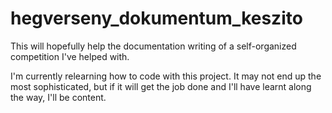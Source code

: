 # hegverseny_dokumentum_keszito
This will hopefully help the documentation writing of a self-organized competition I've helped with.  

I'm currently relearning how to code with this project. It may not end up the most sophisticated, but if it will get the job done and I'll have learnt along the way, I'll be content.
